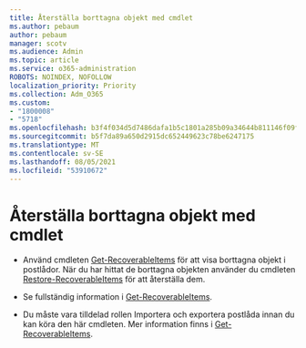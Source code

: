 ```yaml
---
title: Återställa borttagna objekt med cmdlet
ms.author: pebaum
author: pebaum
manager: scotv
ms.audience: Admin
ms.topic: article
ms.service: o365-administration
ROBOTS: NOINDEX, NOFOLLOW
localization_priority: Priority
ms.collection: Adm_O365
ms.custom:
- "1800008"
- "5718"
ms.openlocfilehash: b3f4f034d5d7486dafa1b5c1801a285b09a34644b811146f09f454fad9647833
ms.sourcegitcommit: b5f7da89a650d2915dc652449623c78be6247175
ms.translationtype: MT
ms.contentlocale: sv-SE
ms.lasthandoff: 08/05/2021
ms.locfileid: "53910672"
---
```

# <a name="recover-deleted-items-with-cmdlet"></a>Återställa borttagna objekt med cmdlet

- Använd cmdleten [Get-RecoverableItems](https://docs.microsoft.com/powershell/module/exchange/get-recoverableitems?view=exchange-ps) för att visa borttagna objekt i postlådor. När du har hittat de borttagna objekten använder du cmdleten [Restore-RecoverableItems](https://docs.microsoft.com/powershell/module/exchange/Restore-RecoverableItems?view=exchange-ps) för att återställa dem.

- Se fullständig information i [Get-RecoverableItems](https://docs.microsoft.com/powershell/module/exchange/get-recoverableitems?view=exchange-ps).

- Du måste vara tilldelad rollen Importera och exportera postlåda innan du kan köra den här cmdleten. Mer information finns i [Get-RecoverableItems](https://docs.microsoft.com/powershell/module/exchange/get-recoverableitems?view=exchange-ps).
